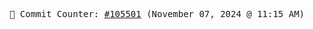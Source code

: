 <p align="center">
    <samp>
        📮 Commit Counter: <a href="https://github.com/Javascript-void0/Javascript-void0/commits/main">#105501</a> (November 07, 2024 @ 11:15 AM)
    </samp>
</p>